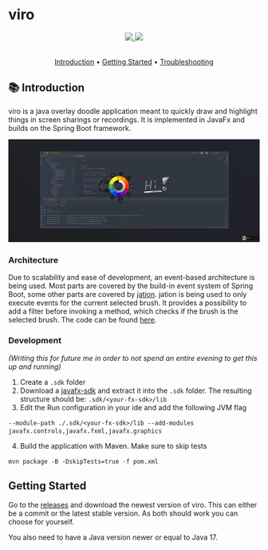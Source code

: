 # viro

<div align="center">
  <a href="https://www.oracle.com/java/" target="_blank">
    <img
      src="https://img.shields.io/badge/Written%20in-java-%23EF4041?style=for-the-badge"
      height="30"
    />
  </a>
  <a href="https://github.com/micartey/viro/actions/workflows/maven-build-and-release.yml" target="_blank">
    <img
      src="https://img.shields.io/badge/actions-build-%27a147?style=for-the-badge"
      height="30"
    />
  </a>
</div>

<br />

<p align="center">
  <a href="#-introduction">Introduction</a> •
  <a href="#-getting-started">Getting Started</a> •
  <a href="https://github.com/micartey/viro/issues">Troubleshooting</a>
</p>

## 📚 Introduction

viro is a java overlay doodle application meant to quickly draw and highlight things in screen sharings or recordings.
It is implemented in JavaFx and builds on the Spring Boot framework.

![](images/preview.png)

### Architecture

Due to scalability and ease of development, an event-based architecture is being used.
Most parts are covered by the build-in event system of Spring Boot, some other parts are covered by [jation](https://github.com/micartey/jation).
jation is being used to only execute events for the current selected brush.
It provides a possibility to add a filter before invoking a method, which checks if the brush is the selected brush.
The code can be found [here](https://github.com/micartey/viro/blob/1a8fa0810a2b03d8fedd1727def66c3e9a417cc9/src/main/java/me/micartey/viro/input/MouseObserver.java#L49-L62).

### Development

*(Writing this for future me in order to not spend an entire evening to get this up and running)*

1. Create a `.sdk` folder
2. Download a [javafx-sdk](https://gluonhq.com/products/javafx/) and extract it into the `.sdk` folder.
   The resulting structure should be: `.sdk/<your-fx-sdk>/lib`
3. Edit the Run configuration in your ide and add the following JVM flag
```
--module-path ./.sdk/<your-fx-sdk>/lib --add-modules javafx.controls,javafx.fxml,javafx.graphics
```
4. Build the application with Maven. Make sure to skip tests
```shell
mvn package -B -DskipTests=true -f pom.xml
```

## Getting Started

Go to the [releases](https://github.com/micartey/viro/releases) and download the newest version of viro. 
This can either be a commit or the latest stable version.
As both should work you can choose for yourself.

You also need to have a Java version newer or equal to Java 17.